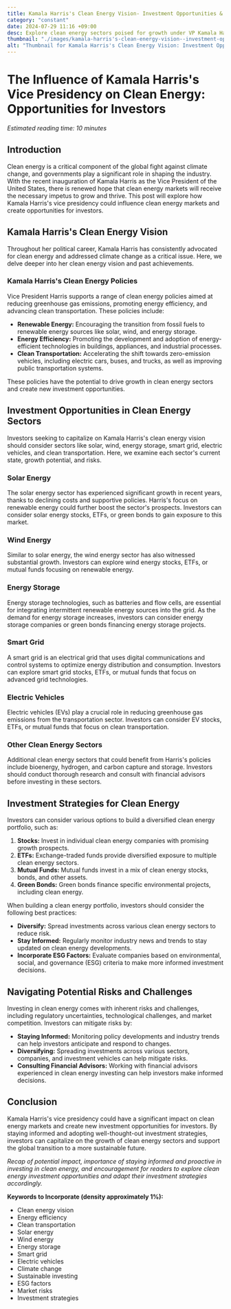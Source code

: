 ```yaml
---
title: Kamala Harris's Clean Energy Vision- Investment Opportunities & Strategies
category: "constant"
date: 2024-07-29 11:16 +09:00
desc: Explore clean energy sectors poised for growth under VP Kamala Harris. Learn about investment opportunities, strategies, and risks in renewable energy, energy efficiency, and clean transportation.
thumbnail: "./images/kamala-harris's-clean-energy-vision--investment-opportunities-&-strategies.png"
alt: "Thumbnail for Kamala Harris's Clean Energy Vision: Investment Opportunities & Strategies"
---
```


The Influence of Kamala Harris's Vice Presidency on Clean Energy: Opportunities for Investors
=======================================================================================

*Estimated reading time: 10 minutes*

Introduction
------------

Clean energy is a critical component of the global fight against climate change, and governments play a significant role in shaping the industry. With the recent inauguration of Kamala Harris as the Vice President of the United States, there is renewed hope that clean energy markets will receive the necessary impetus to grow and thrive. This post will explore how Kamala Harris's vice presidency could influence clean energy markets and create opportunities for investors.

Kamala Harris's Clean Energy Vision
----------------------------------

Throughout her political career, Kamala Harris has consistently advocated for clean energy and addressed climate change as a critical issue. Here, we delve deeper into her clean energy vision and past achievements.

### Kamala Harris's Clean Energy Policies

Vice President Harris supports a range of clean energy policies aimed at reducing greenhouse gas emissions, promoting energy efficiency, and advancing clean transportation. These policies include:

* **Renewable Energy:** Encouraging the transition from fossil fuels to renewable energy sources like solar, wind, and energy storage.
* **Energy Efficiency:** Promoting the development and adoption of energy-efficient technologies in buildings, appliances, and industrial processes.
* **Clean Transportation:** Accelerating the shift towards zero-emission vehicles, including electric cars, buses, and trucks, as well as improving public transportation systems.

These policies have the potential to drive growth in clean energy sectors and create new investment opportunities.

Investment Opportunities in Clean Energy Sectors
------------------------------------------------

Investors seeking to capitalize on Kamala Harris's clean energy vision should consider sectors like solar, wind, energy storage, smart grid, electric vehicles, and clean transportation. Here, we examine each sector's current state, growth potential, and risks.

### Solar Energy

The solar energy sector has experienced significant growth in recent years, thanks to declining costs and supportive policies. Harris's focus on renewable energy could further boost the sector's prospects. Investors can consider solar energy stocks, ETFs, or green bonds to gain exposure to this market.

### Wind Energy

Similar to solar energy, the wind energy sector has also witnessed substantial growth. Investors can explore wind energy stocks, ETFs, or mutual funds focusing on renewable energy.

### Energy Storage

Energy storage technologies, such as batteries and flow cells, are essential for integrating intermittent renewable energy sources into the grid. As the demand for energy storage increases, investors can consider energy storage companies or green bonds financing energy storage projects.

### Smart Grid

A smart grid is an electrical grid that uses digital communications and control systems to optimize energy distribution and consumption. Investors can explore smart grid stocks, ETFs, or mutual funds that focus on advanced grid technologies.

### Electric Vehicles

Electric vehicles (EVs) play a crucial role in reducing greenhouse gas emissions from the transportation sector. Investors can consider EV stocks, ETFs, or mutual funds that focus on clean transportation.

### Other Clean Energy Sectors

Additional clean energy sectors that could benefit from Harris's policies include bioenergy, hydrogen, and carbon capture and storage. Investors should conduct thorough research and consult with financial advisors before investing in these sectors.

Investment Strategies for Clean Energy
--------------------------------------

Investors can consider various options to build a diversified clean energy portfolio, such as:

1. **Stocks:** Invest in individual clean energy companies with promising growth prospects.
2. **ETFs:** Exchange-traded funds provide diversified exposure to multiple clean energy sectors.
3. **Mutual Funds:** Mutual funds invest in a mix of clean energy stocks, bonds, and other assets.
4. **Green Bonds:** Green bonds finance specific environmental projects, including clean energy.

When building a clean energy portfolio, investors should consider the following best practices:

* **Diversify:** Spread investments across various clean energy sectors to reduce risk.
* **Stay Informed:** Regularly monitor industry news and trends to stay updated on clean energy developments.
* **Incorporate ESG Factors:** Evaluate companies based on environmental, social, and governance (ESG) criteria to make more informed investment decisions.

Navigating Potential Risks and Challenges
----------------------------------------

Investing in clean energy comes with inherent risks and challenges, including regulatory uncertainties, technological challenges, and market competition. Investors can mitigate risks by:

* **Staying Informed:** Monitoring policy developments and industry trends can help investors anticipate and respond to changes.
* **Diversifying:** Spreading investments across various sectors, companies, and investment vehicles can help mitigate risks.
* **Consulting Financial Advisors:** Working with financial advisors experienced in clean energy investing can help investors make informed decisions.

Conclusion
----------

Kamala Harris's vice presidency could have a significant impact on clean energy markets and create new investment opportunities for investors. By staying informed and adopting well-thought-out investment strategies, investors can capitalize on the growth of clean energy sectors and support the global transition to a more sustainable future.

*Recap of potential impact, importance of staying informed and proactive in investing in clean energy, and encouragement for readers to explore clean energy investment opportunities and adapt their investment strategies accordingly.*

**Keywords to Incorporate (density approximately 1%):**

* Clean energy vision
* Energy efficiency
* Clean transportation
* Solar energy
* Wind energy
* Energy storage
* Smart grid
* Electric vehicles
* Climate change
* Sustainable investing
* ESG factors
* Market risks
* Investment strategies